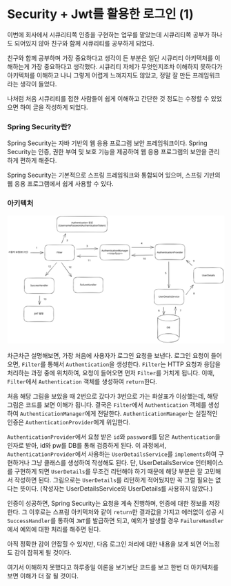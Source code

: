 # Security + Jwt를 활용한 로그인 (1)

이번에 회사에서 시큐리티쪽 인증을 구현하는 업무를 맡았는데 시큐리티쪽 공부가 하나도 되어있지 않아 친구와 함께 시큐리티를 공부하게 되었다.

친구와 함께 공부하며 가장 중요하다고 생각이 든 부분은 일단 시큐리티 아키텍처를 이해하는게 가장 중요하다고 생각했다. 시큐리티 자체가 무엇인지조차 이해하지 못하다가 아키텍처를 이해하고 나니 그렇게 어렵게 느껴지지도 않았고, 정말 잘 만든 프레임워크라는 생각이 들었다.

나처럼 처음 시큐리티를 접한 사람들이 쉽게 이해하고 간단한 것 정도는 수정할 수 있었으면 하여 글을 작성하게 되었다.

### Spring Security란?

Spring Security는 자바 기반의 웹 응용 프로그램 보안 프레임워크이다. Spring Security는 인증, 권한 부여 및 보호 기능을 제공하여 웹 응용 프로그램의 보안을 관리하게 편하게 해준다.

Spring Security는 기본적으로 스프링 프레임워크와 통합되어 있으며, 스프링 기반의 웹 응용 프로그램에서 쉽게 사용할 수 있다.

### 아키텍처

<img src="../../.gitbook/assets/file.excalidraw (3).svg" alt="로그인 아키텍처" class="gitbook-drawing">



차근차근 설명해보면, 가장 처음에 사용자가 로그인 요청을 보낸다. 로그인 요청이 들어오면, `Filter`를 통해서 `Authentication`을 생성한다. `Filter`는 HTTP 요청과 응답을 처리하는 과정 중에 위치하여, 요청이 들어오면 먼저 `Filter`를 거치게 됩니다. 이때, `Filter`에서 `Authentication` 객체를 생성하여 `return`한다.

처음 해당 그림을 보았을 때 2번으로 갔다가 3번으로 가는 화살표가 이상했는데, 해당 그림은 코드를 보면 이해가 됩니다. 결국은 `Filter`에서 `Authentication` 객체를 생성하여 `AuthenticationManager`에게 전달한다. `AuthenticationManager`는 실질적인 인증은 `AuthenticationProvider`에게 위임한다.

`AuthenticationProvider`에서 요청 받은 `id`와 `password`를 담은 `Authentication`을 인자로 받아, id와 pw를 DB를 통해 검증하게 된다. 이 과정에서, `AuthenticationProvider`에서 사용하는 `UserDetailsService`를 `implements`하여 구현하거나 그냥 클래스를 생성하여 작성해도 된다. 단, UserDetailsService 인터페이스를 구현하게 되면 `UserDetails`를 무조건 리턴해야 하기 때문에 해당 부분은 잘 고민해서 작성하면 된다. 그림으로는 `UserDetails`를 리턴하게 적어뒀지만 꼭 그럴 필요는 없다는 뜻이다. (작성자는 UserDetailsService와 UserDetails를 사용하지 않았다.)

인증이 성공하면, Spring Security는 요청을 계속 진행하며, 인증에 대한 정보를 저장한다. 그 이후로는 스프링 아키텍처와 같이 `return`한 결과값을 가지고 에러없이 성공 시 `SuccessHandler`를 통하여 `JWT`를 발급하면 되고, 예외가 발생할 경우 `FailureHandler`에서 예외에 대한 처리를 해주면 된다.

아직 정확한 감이 안잡힐 수 있지만, 다음 로그인 처리에 대한 내용을 보게 되면 어느정도 감이 잡히게 될 것이다.

여기서 이해하지 못했다고 하루종일 이론을 보기보단 코드를 보고 한번 더 아키텍처를 보면 이해가 더 잘 될 것이다.
